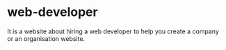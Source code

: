 # web-developer
It is a website about hiring a web developer to help you create  a company or an organisation website.  
